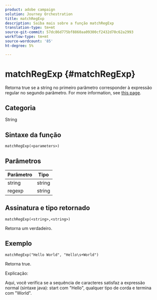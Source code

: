 ```yaml
---
product: adobe campaign
solution: Journey Orchestration
title: matchRegExp
description: Saiba mais sobre a função matchRegExp
translation-type: tm+mt
source-git-commit: 57dc86d775bf8860aa09300cf2432d70c62a2993
workflow-type: tm+mt
source-wordcount: '85'
ht-degree: 5%

---
```



# matchRegExp {#matchRegExp}

Retorna true se a string no primeiro parâmetro corresponder à expressão regular no segundo parâmetro. For more information, see [this page](https://docs.oracle.com/javase/7/docs/api/java/util/regex/Pattern.html).

## Categoria

String

## Sintaxe da função

`matchRegExp(<parameters>)`

## Parâmetros

| Parâmetro | Tipo |
|--- |--- |
| string | string |
| regexp | string |

## Assinatura e tipo retornado

`matchRegExp(<string>,<string>)`

Retorna um verdadeiro.

## Exemplo

`matchRegExp("Hello World", "Hello\s+World")`

Retorna true.

Explicação:

Aqui, você verifica se a sequência de caracteres satisfaz a expressão normal (sintaxe java): start com &quot;Hello&quot;, qualquer tipo de corda e termina com &quot;World&quot;.
